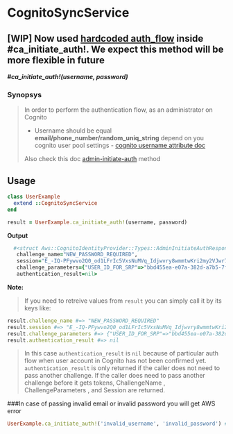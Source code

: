 # CognitoSyncService

## [WIP] Now used [hardcoded auth_flow](https://github.com/MarkOsipenko/cognito-sync-service/blob/master/lib/cognito-sync-service.rb#L53) inside __#ca_initiate_auth!__. We expect this method will be more flexible in future

__*#ca_initiate_auth!(username, password)*__

### Synopsys

> In order to perform the authentication flow, as an administrator on Cognito
> - Username should be equal __email/phone_number/random_uniq_string__ depend on you cognito user pool settings - [cognito username attribute doc](https://docs.aws.amazon.com/en_us/cognito/latest/developerguide/user-pool-settings-attributes.html#user-pool-settings-usernames)
>
> Also check this doc [admin-initiate-auth](https://docs.aws.amazon.com/cli/latest/reference/cognito-idp/admin-initiate-auth.html) method

## Usage

```ruby
class UserExample
  extend ::CognitoSyncService
end

result = UserExample.ca_initiate_auth!(username, password)
```

__Output__

```ruby
  #<struct Aws::CognitoIdentityProvider::Types::AdminInitiateAuthResponse
   challenge_name="NEW_PASSWORD_REQUIRED",
   session="E_-IQ-PFywvo2Q0_od1LFrIc5VxsNuMVq_Idjwvry8wmmtwKri2my2VJwr7tu45jXucSwIG0SRzestDK13slda_fdRR_AkNLsBT9AMqKtm7avy6Dq0QRKOjBdnjsMEKn4bClX9LO",
   challenge_parameters={"USER_ID_FOR_SRP"=>"bbd455ea-e07a-382d-a7b5-7f04ef8827aa", "requiredAttributes"=>"[]", "userAttributes"=>"{\"email\":\"qwe@qwe.com\"}"},
   authentication_result=nil>
```

__Note:__

> If you need to retreive values from ```result``` you can simply call it by its keys like:

```ruby
result.challenge_name #=> "NEW_PASSWORD_REQUIRED"
result.session #=> "E_-IQ-PFywvo2Q0_od1LFrIc5VxsNuMVq_Idjwvry8wmmtwKri2my2VJwr7tu45jXucSwIG0SRzestDK13slda_fdRR_AkNLsBT9AMqKtm7avy6Dq0QRKOjBdnjsMEKn4bClX9LO"
result.challenge_parameters #=> {"USER_ID_FOR_SRP"=>"bbd455ea-e07a-382d-a7b5-7f04ef8827aa", "requiredAttributes"=>"[]", "userAttributes"=>"{\"email\":\"qwe@qwe.com\"}"}
result.authentication_result #=> nil
```

>In this case ```authentication_result``` is ```nil``` because of particular auth flow when user account in Cognito has not been confirmed yet.
```authentication_result``` is only returned if the caller does not need to pass another challenge. If the caller does need to pass another challenge before it gets tokens, ChallengeName , ChallengeParameters , and Session are returned.

###In case of passing invalid email or invalid password you will get AWS error

```ruby
UserExample.ca_initiate_auth!('invalid_username', 'invalid_password') #=> Aws::CognitoIdentityProvider::Errors::NotAuthorizedException: Incorrect username or password.
```
